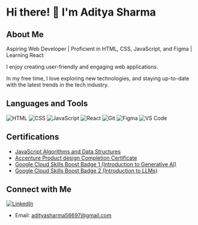# Hi there! 👋 I'm Aditya Sharma

## About Me
<p>
Aspiring Web Developer | Proficient in HTML, CSS, JavaScript, and Figma | Learning React
</p>
<p>
I enjoy creating user-friendly and engaging web applications.
</p>
<p>
In my free time, I love exploring new technologies, and staying up-to-date with the latest trends in the tech industry.
</p>

## Languages and Tools
![HTML](https://img.shields.io/badge/-HTML-E34F26?style=flat-square&logo=html5&logoColor=ffffff)
![CSS](https://img.shields.io/badge/-CSS-1572B6?style=flat-square&logo=css3&logoColor=ffffff)
![JavaScript](https://img.shields.io/badge/-JavaScript-F7DF1E?style=flat-square&logo=javascript&logoColor=black)
![React](https://img.shields.io/badge/-React-007bff?style=flat-square&logo=react&logoColor=white)
![Git](https://img.shields.io/badge/-Git-000?style=flat-square&logo=git&logoColor=white)
![Figma](https://img.shields.io/badge/-Figma-green?style=flat-square&logo=figma&logoColor=white)
![VS Code](https://img.shields.io/badge/-VS%20Code-blueviolet?style=flat-square&logo=visual-studio-code&logoColor=white)

## Certifications
- [JavaScript Algorithms and Data Structures](https://www.freecodecamp.org/certification/ADISHA2003/javascript-algorithms-and-data-structures-v8)
- [Accenture Product design Completion Certificate](https://forage-uploads-prod.s3.amazonaws.com/completion-certificates/Accenture%20North%20America/NqLZqrXRDvfkqHRKG_Accenture%20North%20America_KXoqSiGiAYJSZDtN9_1705326990555_completion_certificate.pdf)
- [Google Cloud Skills Boost Badge 1 (Introduction to Generative AI)](https://www.cloudskillsboost.google/public_profiles/0b9c12e8-4a94-4d00-ae7e-d456c2ea3c92/badges/6969003?utm_medium=social&utm_source=linkedin&utm_campaign=ql-social-share)
- [Google Cloud Skills Boost Badge 2 (Introduction to LLMs)](https://www.cloudskillsboost.google/public_profiles/0b9c12e8-4a94-4d00-ae7e-d456c2ea3c92/badges/7171997?utm_medium=social&utm_source=linkedin&utm_campaign=ql-social-share)

## Connect with Me
[![LinkedIn](https://img.shields.io/badge/LinkedIn-aditya--sharma-blue?style=flat-square&logo=linkedin)](https://linkedin.com/in/aditya-sharma-334528296)
- Email: [adityasharma56697@gmail.com](mailto:adityasharma56697@gmail.com)
